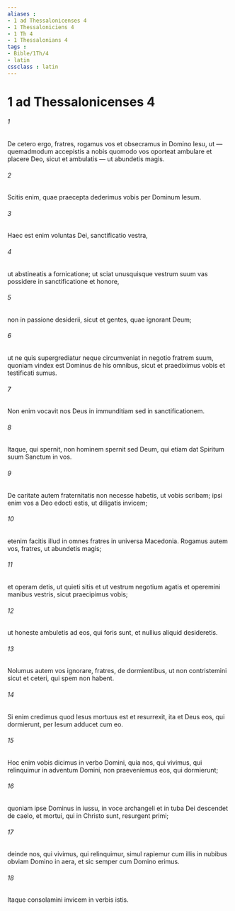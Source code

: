 ```yaml
---
aliases : 
- 1 ad Thessalonicenses 4
- 1 Thessaloniciens 4
- 1 Th 4
- 1 Thessalonians 4
tags : 
- Bible/1Th/4
- latin
cssclass : latin
---
```


# 1 ad Thessalonicenses 4

###### 1
De cetero ergo, fratres, rogamus vos et obsecramus in Domino Iesu, ut — quemadmodum accepistis a nobis quomodo vos oporteat ambulare et placere Deo, sicut et ambulatis — ut abundetis magis. 
###### 2
Scitis enim, quae praecepta dederimus vobis per Dominum Iesum. 
###### 3
Haec est enim voluntas Dei, sanctificatio vestra, 
###### 4
ut abstineatis a fornicatione; ut sciat unusquisque vestrum suum vas possidere in sanctificatione et honore, 
###### 5
non in passione desiderii, sicut et gentes, quae ignorant Deum; 
###### 6
ut ne quis supergrediatur neque circumveniat in negotio fratrem suum, quoniam vindex est Dominus de his omnibus, sicut et praediximus vobis et testificati sumus. 
###### 7
Non enim vocavit nos Deus in immunditiam sed in sanctificationem.
###### 8
Itaque, qui spernit, non hominem spernit sed Deum, qui etiam dat Spiritum suum Sanctum in vos.
###### 9
De caritate autem fraternitatis non necesse habetis, ut vobis scribam; ipsi enim vos a Deo edocti estis, ut diligatis invicem; 
###### 10
etenim facitis illud in omnes fratres in universa Macedonia. Rogamus autem vos, fratres, ut abundetis magis; 
###### 11
et operam detis, ut quieti sitis et ut vestrum negotium agatis et operemini manibus vestris, sicut praecipimus vobis; 
###### 12
ut honeste ambuletis ad eos, qui foris sunt, et nullius aliquid desideretis.
###### 13
Nolumus autem vos ignorare, fratres, de dormientibus, ut non contristemini sicut et ceteri, qui spem non habent. 
###### 14
Si enim credimus quod Iesus mortuus est et resurrexit, ita et Deus eos, qui dormierunt, per Iesum adducet cum eo. 
###### 15
Hoc enim vobis dicimus in verbo Domini, quia nos, qui vivimus, qui relinquimur in adventum Domini, non praeveniemus eos, qui dormierunt; 
###### 16
quoniam ipse Dominus in iussu, in voce archangeli et in tuba Dei descendet de caelo, et mortui, qui in Christo sunt, resurgent primi; 
###### 17
deinde nos, qui vivimus, qui relinquimur, simul rapiemur cum illis in nubibus obviam Domino in aera, et sic semper cum Domino erimus. 
###### 18
Itaque consolamini invicem in verbis istis.
